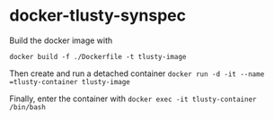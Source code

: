 # docker-tlusty-synspec

Build the docker image with

`docker build -f ./Dockerfile -t tlusty-image`

Then create and run a detached container
`docker run -d -it --name =tlusty-container tlusty-image`

Finally, enter the container with
`docker exec -it tlusty-container /bin/bash`
